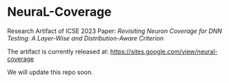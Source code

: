 # NeuraL-Coverage
Research Artifact of ICSE 2023 Paper: *Revisiting Neuron Coverage for DNN Testing: A Layer-Wise and Distribution-Aware Criterion*

The artifact is currently released at: https://sites.google.com/view/neural-coverage

We will update this repo soon.
